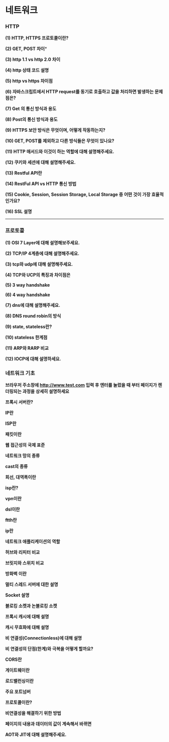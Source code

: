 # 네트워크



### HTTP

**(1) HTTP, HTTPS 프로토콜이란?**

**(2) GET, POST 차이***

**(3) http 1.1 vs http 2.0 차이**

**(4) http 상태 코드 설명**

**(5) http vs https 차이점**

**(6) 자바스크립트에서 HTTP request를 동기로 호출하고 값을 처리하면 발생하는 문제점은?**

**(7) Get 의 통신 방식과 용도** 

**(8) Post의 통신 방식과 용도**

**(9) HTTPS 보안 방식은 무엇이며, 어떻게 작동하는지?**

**(10) GET, POST를 제외하고 다른 방식들은 무엇이 있나요?**

**(11) HTTP 매서드와 이것이 하는 역할에 대해 설명해주세요.**

**(12) 쿠키와 세션에 대해 설명해주세요.**

**(13) Restful API란**

**(14) RestFul API vs HTTP 통신 방법**

**(15) Cookie, Session, Session Storage, Local Storage 중 어떤 것이 가장 효율적인가요?** 

**(16) SSL 설명**



****

### 프로토콜

**(1) OSI 7 Layer에 대해 설명해보주세요.**

**(2) TCP/IP 4계층에 대해 설명해주세요.**

**(3) tcp와 udp에 대해 설명해주세요.**

**(4) TCP와 UCP의 특징과 차이점은**

**(5) 3 way handshake** 

**(6) 4 way handshake**

**(7) dns에 대해 설명해주세요.**

**(8) DNS round robin의 방식**

**(9) state, stateless란?**

**(10) stateless 한계점**

**(11) ARP와 RARP 비교**

**(12) IOCP에 대해 설명하세요.**



### 네트워크 기초

**브라우저 주소창에 http://www.test.com 입력 후 엔터를 눌렀을 때 부터 페이지가 렌더링되는 과정을 상세히 설명하세요**

**프록시 서버란?**

**IP란**

**ISP란**

**패킷이란**

**웹 접근성의 국제 표준**

**네트워크 망의 종류**

**cast의 종류**

**회선, 대역폭이란**

**isp란?**

**vpn이란**

**dsl이란**

**ftth란**

**ip란**

**네트워크 애플리케이션의 역할**

**허브와 리피터 비교**

**브릿지와 스위치 비교**

**방화벽 이란**

**멀티 스레드 서버에 대한 설명**

**Socket 설명**

**블로킹 소켓과 논블로킹 소켓**

**프록시 캐시에 대해 설명**

**캐시 무효화에 대해 설명**

**비 연결성(Connectionless)에 대해 설명**

**비 연결성의 단점(한계)와 극복을 어떻게 할까요?**

**CORS란** 

**게이트웨이란**

**로드밸런싱이란**

**주요 포트넘버**

**프로토콜이란?**

**비연결성을 해결하기 위한 방법**

**페이지의 내용과 데이터의 값이 계속해서 바뀌면**

**AOT와 JIT에 대해 설명해주세요.**

